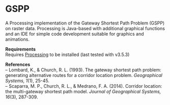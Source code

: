 # GSPP
A Processing implementation of the Gateway Shortest Path Problem (GSPP) on raster data. Processing is Java-based with additional graphical functions and an IDE for simple code development suitable for graphics and animations.

**Requirements**  
Requires [Processing](https://processing.org/) to be installed (last tested with v3.5.3)  
  
**References**  
– Lombard, K., & Church, R. L. (1993). The gateway shortest path problem: generating alternative routes for a corridor location problem. *Geographical Systems, 1*(1), 25-45.  
– Scaparra, M. P., Church, R. L., & Medrano, F. A. (2014). Corridor location: the multi-gateway shortest path model. *Journal of Geographical Systems, 16*(3), 287-309.  
